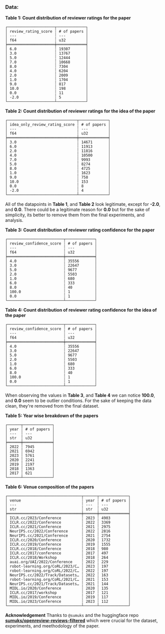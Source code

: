 ### Data:

**Table 1: Count distribution of reviewer ratings for the paper**
```plaintext
┌─────────────────────┬─────────────┐
│ review_rating_score ┆ # of papers │
│ ---                 ┆ ---         │
│ f64                 ┆ u32         │
╞═════════════════════╪═════════════╡
│ 6.0                 ┆ 19307       │
│ 3.0                 ┆ 13767       │
│ 5.0                 ┆ 12444       │
│ 7.0                 ┆ 10668       │
│ 8.0                 ┆ 7304        │
│ 4.0                 ┆ 6204        │
│ 2.0                 ┆ 2009        │
│ 1.0                 ┆ 1704        │
│ 9.0                 ┆ 817         │
│ 10.0                ┆ 198         │
│ 0.0                 ┆ 11          │
│ -2.0                ┆ 5           │
└─────────────────────┴─────────────┘
```

**Table 2: Count distribution of reviewer ratings for the idea of the paper**
```plaintext
┌───────────────────────────────┬─────────────┐
│ idea_only_review_rating_score ┆ # of papers │
│ ---                           ┆ ---         │
│ f64                           ┆ u32         │
╞═══════════════════════════════╪═════════════╡
│ 3.0                           ┆ 14671       │
│ 6.0                           ┆ 11913       │
│ 2.0                           ┆ 11816       │
│ 4.0                           ┆ 10500       │
│ 7.0                           ┆ 9993        │
│ 5.0                           ┆ 8274        │
│ 8.0                           ┆ 4725        │
│ 1.0                           ┆ 1623        │
│ 9.0                           ┆ 758         │
│ 10.0                          ┆ 153         │
│ 0.0                           ┆ 8           │
│ -2.0                          ┆ 4           │
└───────────────────────────────┴─────────────┘
```

All of the datapoints in **Table 1**, and **Table 2** look legitimate, except for
**-2.0**, and **0.0**. There could be a legitimate reason for **0.0** but for the
sake of simplicity, its better to remove them from the final experiments, and analysis.

**Table 3: Count distribution of reviewer rating confidence for the paper**
```plaintext
┌─────────────────────────┬─────────────┐
│ review_confidence_score ┆ # of papers │
│ ---                     ┆ ---         │
│ f64                     ┆ u32         │
╞═════════════════════════╪═════════════╡
│ 4.0                     ┆ 35556       │
│ 3.0                     ┆ 22647       │
│ 5.0                     ┆ 9677        │
│ 2.0                     ┆ 5503        │
│ 1.0                     ┆ 680         │
│ 6.0                     ┆ 333         │
│ 8.0                     ┆ 40          │
│ 100.0                   ┆ 1           │
│ 0.0                     ┆ 1           │
└─────────────────────────┴─────────────┘
```

**Table 4: Count distribution of reviewer rating confidence for the idea of the paper**
```plaintext
┌─────────────────────────┬─────────────┐
│ review_confidence_score ┆ # of papers │
│ ---                     ┆ ---         │
│ f64                     ┆ u32         │
╞═════════════════════════╪═════════════╡
│ 4.0                     ┆ 35556       │
│ 3.0                     ┆ 22647       │
│ 5.0                     ┆ 9677        │
│ 2.0                     ┆ 5503        │
│ 1.0                     ┆ 680         │
│ 6.0                     ┆ 333         │
│ 8.0                     ┆ 40          │
│ 100.0                   ┆ 1           │
│ 0.0                     ┆ 1           │
└─────────────────────────┴─────────────┘
```

When observing the values in **Table 3**, and **Table 4** we can notice **100.0**, and **0.0**
seem to be outlier conditions. For the sake of keeping the data clean, they're removed from the
final dataset.


**Table 5: Year wise breakdown of the papers**
```plaintext
┌──────┬─────────────┐
│ year ┆ # of papers │
│ ---  ┆ ---         │
│ str  ┆ u32         │
╞══════╪═════════════╡
│ 2022 ┆ 7945        │
│ 2021 ┆ 6942        │
│ 2023 ┆ 5761        │
│ 2020 ┆ 2241        │
│ 2019 ┆ 2197        │
│ 2018 ┆ 1363        │
│ 2017 ┆ 621         │
└──────┴─────────────┘
```

**Table 6: Venue composition of the papers**
```plaintext
┌─────────────────────────────────┬──────┬─────────────┐
│ venue                           ┆ year ┆ # of papers │
│ ---                             ┆ ---  ┆ ---         │
│ str                             ┆ str  ┆ u32         │
╞═════════════════════════════════╪══════╪═════════════╡
│ ICLR.cc/2023/Conference         ┆ 2023 ┆ 4903        │
│ ICLR.cc/2022/Conference         ┆ 2022 ┆ 3369        │
│ ICLR.cc/2021/Conference         ┆ 2021 ┆ 2975        │
│ NeurIPS.cc/2022/Conference      ┆ 2022 ┆ 2816        │
│ NeurIPS.cc/2021/Conference      ┆ 2021 ┆ 2754        │
│ ICLR.cc/2020/Conference         ┆ 2020 ┆ 1732        │
│ ICLR.cc/2019/Conference         ┆ 2019 ┆ 1555        │
│ ICLR.cc/2018/Conference         ┆ 2018 ┆ 980         │
│ ICLR.cc/2017/conference         ┆ 2017 ┆ 497         │
│ ICLR.cc/2018/Workshop           ┆ 2018 ┆ 264         │
│ auai.org/UAI/2022/Conference    ┆ 2022 ┆ 229         │
│ robot-learning.org/CoRL/2023/C… ┆ 2023 ┆ 197         │
│ robot-learning.org/CoRL/2022/C… ┆ 2022 ┆ 197         │
│ NeurIPS.cc/2022/Track/Datasets… ┆ 2022 ┆ 163         │
│ robot-learning.org/CoRL/2021/C… ┆ 2021 ┆ 153         │
│ NeurIPS.cc/2021/Track/Datasets… ┆ 2021 ┆ 144         │
│ MIDL.io/2020/Conference         ┆ 2020 ┆ 135         │
│ ICLR.cc/2017/workshop           ┆ 2017 ┆ 121         │
│ MIDL.io/2019/Conference         ┆ 2019 ┆ 117         │
│ MIDL.io/2023/Conference         ┆ 2023 ┆ 112         │
└─────────────────────────────────┴──────┴─────────────┘
```

**Acknowledgement**
Thanks to `@sumuks` and the huggingface repo **[sumuks/openreview-reviews-filtered](https://huggingface.co/datasets/sumuks/openreview-reviews-filtered)** which were crucial for the dataset, experiments, and meethodology of the paper.
